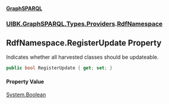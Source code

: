 #### [GraphSPARQL](./index.md 'index')
### [UIBK.GraphSPARQL.Types.Providers](./UIBK-GraphSPARQL-Types-Providers.md 'UIBK.GraphSPARQL.Types.Providers').[RdfNamespace](./UIBK-GraphSPARQL-Types-Providers-RdfNamespace.md 'UIBK.GraphSPARQL.Types.Providers.RdfNamespace')
## RdfNamespace.RegisterUpdate Property
Indicates whether all harvested classes should be updateable.  
```csharp
public bool RegisterUpdate { get; set; }
```
#### Property Value
[System.Boolean](https://docs.microsoft.com/en-us/dotnet/api/System.Boolean 'System.Boolean')  
